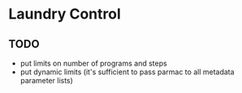 # Laundry Control

## TODO

 - put limits on number of programs and steps
 - put dynamic limits (it's sufficient to pass parmac to all metadata parameter lists)
